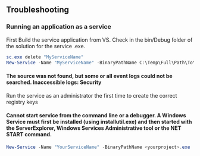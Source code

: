 

## Troubleshooting

### Running an application as a service

First Build the service application from VS. Check in the bin/Debug folder of the solution for the service .exe.

```powershell
sc.exe delete "MyServiceName"
New-Service -Name "MyServiceName" -BinaryPathName C:\Temp\Full\Path\To\MyService.exe
```

#### The source was not found, but some or all event logs could not be searched. Inaccessible logs: Security

Run the service as an administrator the first time to create the correct registry keys

#### Cannot start service from the command line or a debugger. A Windows Service must first be installed (using installutil.exe) and then started with the ServerExplorer, Windows Services Administrative tool or the NET START command.
```powershell
New-Service -Name "YourServiceName" -BinaryPathName <yourproject>.exe
```
